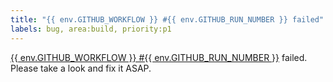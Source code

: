 ```yaml
---
title: "{{ env.GITHUB_WORKFLOW }} #{{ env.GITHUB_RUN_NUMBER }} failed"
labels: bug, area:build, priority:p1
---
```

<a href="https://github.com/{{ env.GITHUB_REPOSITORY }}/actions/runs/{{ env.GITHUB_RUN_ID }}">
{{ env.GITHUB_WORKFLOW }} #{{ env.GITHUB_RUN_NUMBER }}</a> failed. Please take a look and fix it ASAP.
